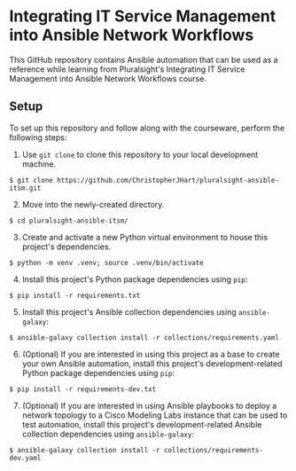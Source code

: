 # Integrating IT Service Management into Ansible Network Workflows

This GitHub repository contains Ansible automation that can be used as a reference while learning from Pluralsight's Integrating IT Service Management into Ansible Network Workflows course.

## Setup

To set up this repository and follow along with the courseware, perform the following steps:

1. Use `git clone` to clone this repository to your local development machine.

```shell
$ git clone https://github.com/ChristopherJHart/pluralsight-ansible-itsm.git
```

2. Move into the newly-created directory.

```shell
$ cd pluralsight-ansible-itsm/
```

3. Create and activate a new Python virtual environment to house this project's dependencies.

```shell
$ python -m venv .venv; source .venv/bin/activate
```

4. Install this project's Python package dependencies using `pip`:

```shell
$ pip install -r requirements.txt
```

5. Install this project's Ansible collection dependencies using `ansible-galaxy`:

```shell
$ ansible-galaxy collection install -r collections/requirements.yaml
```

6. (Optional) If you are interested in using this project as a base to create your own Ansible automation, install this project's development-related Python package dependencies using `pip`:

```shell
$ pip install -r requirements-dev.txt
```

7. (Optional) If you are interested in using Ansible playbooks to deploy a network topology to a Cisco Modeling Labs instance that can be used to test automation, install this project's development-related Ansible collection dependencies using `ansible-galaxy`:

```shell
$ ansible-galaxy collection install -r collections/requirements-dev.yaml
```
